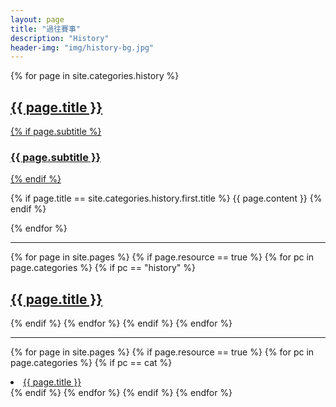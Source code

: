 ```yaml
---
layout: page
title: "過往賽事"
description: "History"
header-img: "img/history-bg.jpg"
---
```


{% for page in site.categories.history %}
  <div class="post-preview">
    <a href="{{ page.url | prepend: page.baseurl }}">
      <h2 class="page-title">
        {{ page.title }}
      </h2>
      {% if page.subtitle %}
        <h3 class="post-subtitle">
          {{ page.subtitle }}
        </h3>
      {% endif %}
    </a>
    <p/>
    {% if page.title == site.categories.history.first.title %}
      {{ page.content }}
    {% endif %}
  </div>
{% endfor %}

------------------------------------------------

{% for page in site.pages %}
  {% if page.resource == true %}
    {% for pc in page.categories %}
      {% if pc == "history" %}
        <div class="post-preview">
          <a href="{{ page.url }}">
            <h2 class="page-title">
              {{ page.title }}
            </h2>
          </a>
        </div>
      {% endif %}   <!-- cat-match-p -->
    {% endfor %}  <!-- page-category -->
  {% endif %}   <!-- resource-p -->
{% endfor %}

----------------------------

  {% for page in site.pages %}
    {% if page.resource == true %}
      {% for pc in page.categories %}
        {% if pc == cat %}
          <li><a href="{{ page.url }}">{{ page.title }}</a></li>
        {% endif %}   <!-- cat-match-p -->
      {% endfor %}  <!-- page-category -->
    {% endif %}   <!-- resource-p -->
  {% endfor %}  <!-- page -->
